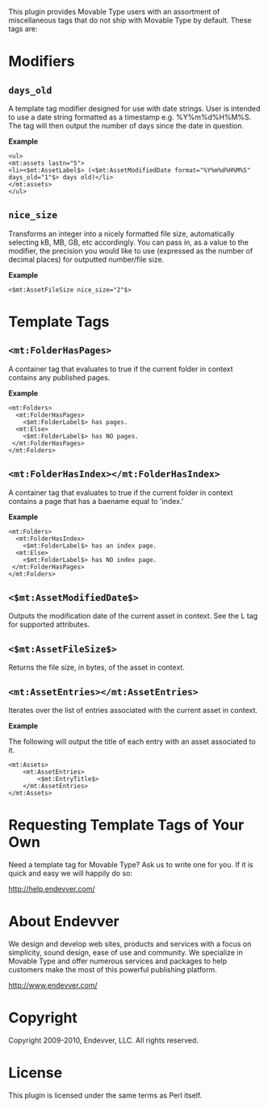 This plugin provides Movable Type users with an assortment of miscellaneous tags that do not ship with Movable Type by default. These tags are:

# Modifiers

## `days_old`

A template tag modifier designed for use with date strings. User is intended to use a date string formatted as a timestamp e.g. %Y%m%d%H%M%S. The tag will then output the number of days since the date in question.

**Example**

    <ul>
    <mt:assets lastn="5">
    <li><$mt:AssetLabel$> (<$mt:AssetModifiedDate format="%Y%m%d%H%M%S" days_old="1"$> days old)</li>
    </mt:assets>
    </ul>

## `nice_size`

Transforms an integer into a nicely formatted file size, automatically selecting
kB, MB, GB, etc accordingly. You can pass in, as a value to the modifier, the
precision you would like to use (expressed as the number of decimal places)
for outputted number/file size.

**Example**

    <$mt:AssetFileSize nice_size="2"$>


# Template Tags

## `<mt:FolderHasPages>`

A container tag that evaluates to true if the current folder in context contains any published pages.

**Example**

    <mt:Folders>
      <mt:FolderHasPages>
        <$mt:FolderLabel$> has pages.
      <mt:Else>
        <$mt:FolderLabel$> has NO pages. 
     </mt:FolderHasPages>
    </mt:Folders>

## `<mt:FolderHasIndex></mt:FolderHasIndex>`

A container tag that evaluates to true if the current folder in context contains a page that has a baename equal to 'index.'

**Example**

    <mt:Folders>
      <mt:FolderHasIndex>
        <$mt:FolderLabel$> has an index page.
      <mt:Else>
        <$mt:FolderLabel$> has NO index page. 
     </mt:FolderHasPages>
    </mt:Folders>

## `<$mt:AssetModifiedDate$>`

Outputs the modification date of the current asset in context. See the L<Date> tag for supported attributes.

## `<$mt:AssetFileSize$>`

Returns the file size, in bytes, of the asset in context.

## `<mt:AssetEntries></mt:AssetEntries>`

Iterates over the list of entries associated with the current asset in context.

**Example**

The following will output the title of each entry with an asset associated to it.

    <mt:Assets>
        <mt:AssetEntries>
            <$mt:EntryTitle$>
        </mt:AssetEntries>
    </mt:Assets>


# Requesting Template Tags of Your Own

Need a template tag for Movable Type? Ask us to write one for you. If it is quick and easy we will happily do so:

   http://help.endevver.com/

# About Endevver

We design and develop web sites, products and services with a focus on 
simplicity, sound design, ease of use and community. We specialize in 
Movable Type and offer numerous services and packages to help customers 
make the most of this powerful publishing platform.

http://www.endevver.com/

# Copyright

Copyright 2009-2010, Endevver, LLC. All rights reserved.

# License

This plugin is licensed under the same terms as Perl itself.